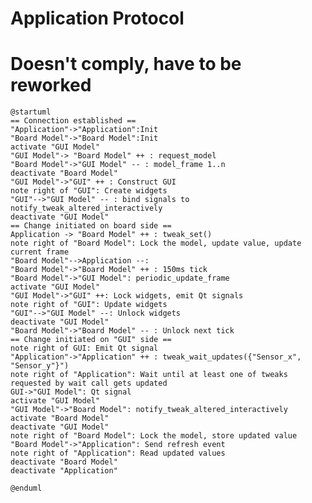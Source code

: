 <!--
Copyright (c) 2020-2022 Cogent Embedded, Inc. ALL RIGHTS RESERVED.

The source code contained or described herein and all documents related to the
# source code("Software") or their modified versions are owned by
# Cogent Embedded, Inc. or its affiliates.
#
# No part of the Software may be used, copied, reproduced, modified, published,
# uploaded, posted, transmitted, distributed, or disclosed in any way without
# prior express written permission from Cogent Embedded, Inc.
#
# Cogent Embedded, Inc. grants a nonexclusive, non-transferable, royalty-free
# license to use the Software to Licensee without the right to sublicense.
# Licensee agrees not to distribute the Software to any third-party without
# the prior written permission of Cogent Embedded, Inc.
#
# Unless otherwise agreed by Cogent Embedded, Inc. in writing, you may not remove
# or alter this notice or any other notice embedded in Software in any way.
#
# THE SOFTWARE IS PROVIDED "AS IS", WITHOUT WARRANTY OF ANY KIND, EXPRESS OR
# IMPLIED, INCLUDING BUT NOT LIMITED TO THE WARRANTIES OF MERCHANTABILITY,
# FITNESS FOR A PARTICULAR PURPOSE AND NON-INFRINGEMENT. IN NO EVENT SHALL THE
# AUTHORS OR COPYRIGHT HOLDERS BE LIABLE FOR ANY CLAIM, DAMAGES OR OTHER
# LIABILITY, WHETHER IN AN ACTION OF CONTRACT, TORT OR OTHERWISE, ARISING FROM,
# OUT OF OR IN CONNECTION WITH THE SOFTWARE OR THE USE OR OTHER DEALINGS IN
# THE SOFTWARE.
-->

# Application Protocol
# Doesn't comply, have to be reworked

```plantuml
@startuml
== Connection established ==
"Application"->"Application":Init
"Board Model"->"Board Model":Init
activate "GUI Model"
"GUI Model"-> "Board Model" ++ : request_model
"Board Model"->"GUI Model" -- : model_frame 1..n
deactivate "Board Model"
"GUI Model"->"GUI" ++ : Construct GUI
note right of "GUI": Create widgets
"GUI"-->"GUI Model" -- : bind signals to notify_tweak_altered_interactively
deactivate "GUI Model"
== Change initiated on board side ==
Application -> "Board Model" ++ : tweak_set()
note right of "Board Model": Lock the model, update value, update current frame
"Board Model"-->Application --:
"Board Model"->"Board Model" ++ : 150ms tick
"Board Model"->"GUI Model": periodic_update_frame
activate "GUI Model"
"GUI Model"->"GUI" ++: Lock widgets, emit Qt signals
note right of "GUI": Update widgets
"GUI"-->"GUI Model" --: Unlock widgets
deactivate "GUI Model"
"Board Model"->"Board Model" -- : Unlock next tick
== Change initiated on "GUI" side ==
note right of GUI: Emit Qt signal
"Application"->"Application" ++ : tweak_wait_updates({"Sensor_x", "Sensor_y"}")
note right of "Application": Wait until at least one of tweaks requested by wait call gets updated
GUI->"GUI Model": Qt signal
activate "GUI Model"
"GUI Model"->"Board Model": notify_tweak_altered_interactively
activate "Board Model"
deactivate "GUI Model"
note right of "Board Model": Lock the model, store updated value
"Board Model"->"Application": Send refresh event
note right of "Application": Read updated values
deactivate "Board Model"
deactivate "Application"

@enduml
```

